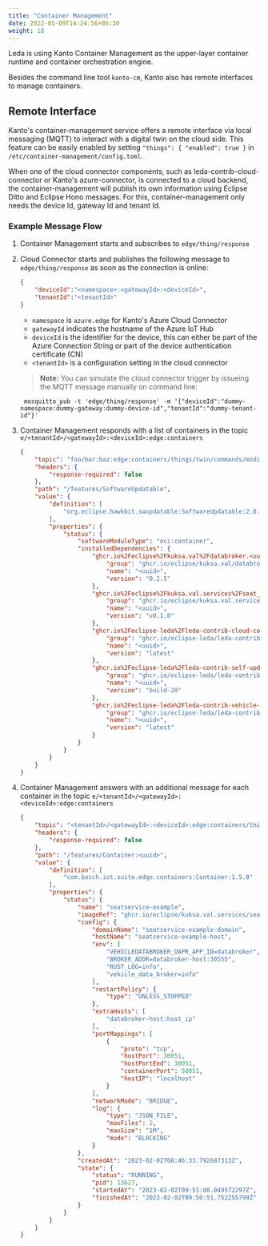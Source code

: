 ```yaml
---
title: "Container Management"
date: 2022-05-09T14:24:56+05:30
weight: 10
---
```


Leda is using Kanto Container Management as the upper-layer container runtime and container orchestration engine.

Besides the command line tool `kanto-cm`, Kanto also has remote interfaces to manage containers.

## Remote Interface

Kanto's container-management service offers a remote interface via local messaging (MQTT) to interact with a digital twin on the cloud side.
This feature can be easily enabled by setting `"things": { "enabled": true }` in `/etc/container-management/config.toml`.

When one of the cloud connector components, such as leda-contrib-cloud-connector or Kanto's azure-connector, is connected to a cloud backend, the container-management will publish its own information using Eclipse Ditto and Eclipse Hono messages. For this, container-management only needs the device Id, gateway Id and tenant Id.

### Example Message Flow

1. Container Management starts and subscribes to `edge/thing/response`
2. Cloud Connector starts and publishes the following message to `edge/thing/response` as soon as the connection is online:

    ```json
    {
        "deviceId":"<namespace>:<gatewayId>:<deviceId>",
        "tenantId":"<tenantId>"
    }
    ```

    - `namespace` is `azure.edge` for Kanto's Azure Cloud Connector
    - `gatewayId` indicates the hostname of the Azure IoT Hub
    - `deviceId` is the identifier for the device, this can either be part of the Azure Connection String or part of the device authentication certificate (CN)
    - `<tenantId>` is a configuration setting in the cloud connector

    > **Note:** You can simulate the cloud connector trigger by issueing the MQTT message manually on command line:
    
        mosquitto_pub -t 'edge/thing/response' -m '{"deviceId":"dummy-namespace:dummy-gateway:dummy-device-id","tenantId":"dummy-tenant-id"}'

3. Container Management responds with a list of containers in the topic `e/<tenantId>/<gatewayId>:<deviceId>:edge:containers`

    ```json
    {
        "topic": "foo/bar:baz:edge:containers/things/twin/commands/modify",
        "headers": {
            "response-required": false
        },
        "path": "/features/SoftwareUpdatable",
        "value": {
            "definition": [
                "org.eclipse.hawkbit.swupdatable:SoftwareUpdatable:2.0.0"
            ],
            "properties": {
                "status": {
                    "softwareModuleType": "oci:container",
                    "installedDependencies": {
                        "ghcr.io%2Feclipse%2Fkuksa.val%2Fdatabroker.<uuid>:0.2.5": {
                            "group": "ghcr.io/eclipse/kuksa.val/databroker",
                            "name": "<uuid>",
                            "version": "0.2.5"
                        },
                        "ghcr.io%2Feclipse%2Fkuksa.val.services%2Fseat_service.<uuid>:v0.1.0": {
                            "group": "ghcr.io/eclipse/kuksa.val.services/seat_service",
                            "name": "<uuid>",
                            "version": "v0.1.0"
                        },
                        "ghcr.io%2Feclipse-leda%2Fleda-contrib-cloud-connector%2Fcloudconnector.<uuid>:latest": {
                            "group": "ghcr.io/eclipse-leda/leda-contrib-cloud-connector/cloudconnector",
                            "name": "<uuid>",
                            "version": "latest"
                        },
                        "ghcr.io%2Feclipse-leda%2Fleda-contrib-self-update-agent%2Fself-update-agent.<uuid>:build-20": {
                            "group": "ghcr.io/eclipse-leda/leda-contrib-self-update-agent/self-update-agent",
                            "name": "<uuid>",
                            "version": "build-20"
                        },
                        "ghcr.io%2Feclipse-leda%2Fleda-contrib-vehicle-update-manager%2Fvehicleupdatemanager.<uuid>:latest": {
                            "group": "ghcr.io/eclipse-leda/leda-contrib-vehicle-update-manager/vehicleupdatemanager",
                            "name": "<uuid>",
                            "version": "latest"
                        }
                    }
                }
            }
        }
    }
    ```
4. Container Management answers with an additional message for each container in the topic `e/<tenantId>/<gatewayId>:<deviceId>:edge:containers`

    ```json
    {
        "topic": "<tenantId>/<gatewayId>:<deviceId>:edge:containers/things/twin/commands/modify",
        "headers": {
            "response-required": false
        },
        "path": "/features/Container:<uuid>",
        "value": {
            "definition": [
                "com.bosch.iot.suite.edge.containers:Container:1.5.0"
            ],
            "properties": {
                "status": {
                    "name": "seatservice-example",
                    "imageRef": "ghcr.io/eclipse/kuksa.val.services/seat_service:v0.1.0",
                    "config": {
                        "domainName": "seatservice-example-domain",
                        "hostName": "seatservice-example-host",
                        "env": [
                            "VEHICLEDATABROKER_DAPR_APP_ID=databroker",
                            "BROKER_ADDR=databroker-host:30555",
                            "RUST_LOG=info",
                            "vehicle_data_broker=info"
                        ],
                        "restartPolicy": {
                            "type": "UNLESS_STOPPED"
                        },
                        "extraHosts": [
                            "databroker-host:host_ip"
                        ],
                        "portMappings": [
                            {
                                "proto": "tcp",
                                "hostPort": 30051,
                                "hostPortEnd": 30051,
                                "containerPort": 50051,
                                "hostIP": "localhost"
                            }
                        ],
                        "networkMode": "BRIDGE",
                        "log": {
                            "type": "JSON_FILE",
                            "maxFiles": 2,
                            "maxSize": "1M",
                            "mode": "BLOCKING"
                        }
                    },
                    "createdAt": "2023-02-02T08:46:33.792687313Z",
                    "state": {
                        "status": "RUNNING",
                        "pid": 13627,
                        "startedAt": "2023-02-02T09:51:08.049572297Z",
                        "finishedAt": "2023-02-02T09:50:51.752255799Z"
                    }
                }
            }
        }
    }    
    ```
